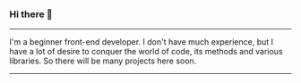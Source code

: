 ### Hi there 👋

______________________________________________________________________________________________________
I'm a beginner front-end developer. I don't have much experience, but I have a lot of desire to conquer the world of code, its methods and various libraries.
So there will be many projects here soon.
______________________________________________________________________________________________________
